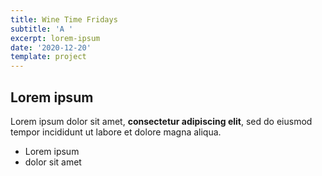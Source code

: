 ```yaml
---
title: Wine Time Fridays
subtitle: 'A '
excerpt: lorem-ipsum
date: '2020-12-20'
template: project
---
```

## Lorem ipsum

Lorem ipsum dolor sit amet, **consectetur adipiscing elit**, sed do eiusmod tempor incididunt ut labore et dolore magna aliqua.

- Lorem ipsum
- dolor sit amet